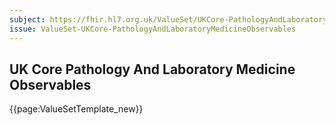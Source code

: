 ```yaml
---
subject: https://fhir.hl7.org.uk/ValueSet/UKCore-PathologyAndLaboratoryMedicineObservables
issue: ValueSet-UKCore-PathologyAndLaboratoryMedicineObservables
---
```

## UK Core Pathology And Laboratory Medicine Observables

{{page:ValueSetTemplate_new}}

